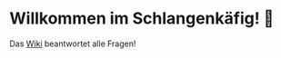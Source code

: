 # Willkommen im Schlangenkäfig! :snake:

Das [Wiki](https://github.com/Assimilationstheorie/python-playground/wiki) beantwortet alle Fragen!
